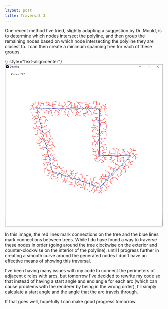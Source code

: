 ```yaml
---
layout: post
title: Traversal 3
---
```


One recent method I've tried, slightly adapting a suggestion by Dr. Mould, is to determine which nodes intersect the polyline, and then group the remaining nodes based on which node intersecting the polyline they are closest to. I can then create a minimum spanning tree for each of these groups.

{: style="text-align:center"}
![A traversal around a polyline.](https://raw.githubusercontent.com/MichaelMBradley/Detailing/gh-pages/_assets/06-01/BaseFromLine.png)

In this image, the red lines mark connections on the tree and the blue lines mark connections between trees. While I do have found a way to traverse these nodes in order (going around the tree clockwise on the exterior and counter-clockwise on the interior of the polyline), until I progress further in creating a smooth curve around the generated nodes I don't have an effective means of showing this traversal.

I've been having many issues with my code to connect the perimeters of adjacent circles with arcs, but tomorrow I've decided to rewrite my code so that instead of having a start angle and end angle for each arc (which can cause problems with the renderer by being in the wrong order), I'll simply calculate a start angle and the angle that the arc travels through.

If that goes well, hopefully I can make good progress tomorrow.

